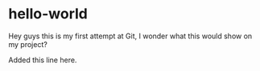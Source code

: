 # hello-world

Hey guys this is my first attempt at Git, 
I wonder what this would show on my project?

Added this line here.
